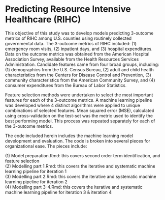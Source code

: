 # Predicting Resource Intensive Healthcare (RIHC) <br/>


This objective of this study was to develop models predicting 3-outcome metrics of RIHC among U.S. counties using routinely collected governmental data. The 3-outcome metrics of RIHC included: (1) emergency room visits, (2) inpatient days, and (3) hospital expenditures. Data on the outcome metrics was obtained from the American Hospital Association Survey, available from the Health Resources Services Administration. Candidate features came from four broad groups, including: (1) demographics from the U.S. Census Bureau, (2) adult and child health characteristics from the Centers for Disease Control and Prevention, (3) community characteristics from the American Community Survey, and (4) consumer expenditures from the Bureau of Labor Statistics. 

Feature selection methods were undertaken to select the most important features for each of the 3-outcome metrics. A machine learning pipeline was developed where 4 distinct algorithms were applied to unique combinations of selected features. Mean squared error (MSE), calculated using cross-validation on the test-set was the metric used to identify the best performing model. This process was repeated separately for each of the 3-outcome metrics. 

The code included herein includes the machine learning model development and evaluation. The code is broken into several pieces for organizational ease. The pieces include:<br/>

(1) Model preparation.Rmd: this covers second order term identification, and feature selection <br/>
(2) Modelling part 1.Rmd: this covers the iterative and systematic machine learning pipeline for iteration 1 <br/>
(3) Modelling part 2.Rmd: this covers the iterative and systematic machine learning pipeline for iteration 2 <br/>
(4) Modelling part 3-4.Rmd: this covers the iterative and systematic machine learning pipeline for iteration 3 & iteration 4 <br/>


